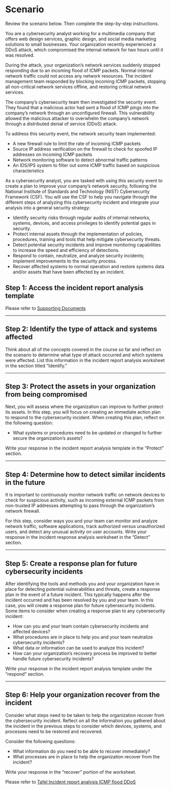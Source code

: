 # Scenario

Review the scenario below. Then complete the step-by-step instructions.

You are a cybersecurity analyst working for a multimedia company that offers web design services, graphic design, and social media marketing solutions to small businesses. Your organization recently experienced a DDoS attack, which compromised the internal network for two hours until it was resolved.

During the attack, your organization’s network services suddenly stopped responding due to an incoming flood of ICMP packets. Normal internal network traffic could not access any network resources. The incident management team responded by blocking incoming ICMP packets, stopping all non-critical network services offline, and restoring critical network services. 

The company’s cybersecurity team then investigated the security event. They found that a malicious actor had sent a flood of ICMP pings into the company’s network through an unconfigured firewall. This vulnerability allowed the malicious attacker to overwhelm the company’s network through a distributed denial of service (DDoS) attack. 

To address this security event, the network security team implemented: 

- A new firewall rule to limit the rate of incoming ICMP packets
- Source IP address verification on the firewall to check for spoofed IP addresses on incoming ICMP packets
- Network monitoring software to detect abnormal traffic patterns
- An IDS/IPS system to filter out some ICMP traffic based on suspicious characteristics

As a cybersecurity analyst, you are tasked with using this security event to create a plan to improve your company’s network security, following the National Institute of Standards and Technology (NIST) Cybersecurity Framework (CSF). You will use the CSF to help you navigate through the different steps of analyzing this cybersecurity incident and integrate your analysis into a general security strategy:

- Identify security risks through regular audits of internal networks, systems, devices, and access privileges to identify potential gaps in security. 
- Protect internal assets through the implementation of policies, procedures, training and tools that help mitigate cybersecurity threats. 
- Detect potential security incidents and improve monitoring capabilities to increase the speed and efficiency of detections. 
- Respond to contain, neutralize, and analyze security incidents; implement improvements to the security process. 
- Recover affected systems to normal operation and restore systems data and/or assets that have been affected by an incident.

## Step 1: Access the incident report analysis template

Please refer to [Supporting Documents](https://github.com/ericktafel1/Cybersecurity_Portfolio/tree/main/Security_Incident_NIST_CSF/Supporting_Documents)

--------------------------------------------------------------------------------------------------------------------------------

## Step 2: Identify the type of attack and systems affected 

Think about all of the concepts covered in the course so far and reflect on the scenario to determine what type of attack occurred and which systems were affected. List this information in the incident report analysis worksheet in the section titled “Identify.”

--------------------------------------------------------------------------------------------------------------------------------

## Step 3: Protect the assets in your organization from being compromised

Next, you will assess where the organization can improve to further protect its assets. In this step, you will focus on creating an immediate action plan to respond to the cybersecurity incident. When creating this plan, reflect on the following question:

- What systems or procedures need to be updated or changed to further secure the organization’s assets?

Write your response in the incident report analysis template in the “Protect” section. 

--------------------------------------------------------------------------------------------------------------------------------

## Step 4: Determine how to detect similar incidents in the future

It is important to continuously monitor network traffic on network devices to check for suspicious activity, such as incoming external ICMP packets from non-trusted IP addresses attempting to pass through the organization’s network firewall. 

For this step, consider ways you and your team can monitor and analyze network traffic, software applications, track authorized versus unauthorized users, and detect any unusual activity on user accounts. Write your response in the incident response analysis worksheet in the “Detect” section.

--------------------------------------------------------------------------------------------------------------------------------

## Step 5: Create a response plan for future cybersecurity incidents

After identifying the tools and methods you and your organization have in place for detecting potential vulnerabilities and threats, create a response plan in the event of a future incident. This typically happens after the incident occurred and has been resolved by you and your team. In this case, you will create a response plan for future cybersecurity incidents. Some items to consider when creating a response plan to any cybersecurity incident:

- How can you and your team contain cybersecurity incidents and affected devices?
- What procedures are in place to help you and your team neutralize cybersecurity incidents?
- What data or information can be used to analyze this incident?
- How can your organization’s recovery process be improved to better handle future cybersecurity incidents?

Write your response in the incident report analysis template under the “respond” section. 

--------------------------------------------------------------------------------------------------------------------------------

## Step 6: Help your organization recover from the incident

Consider what steps need to be taken to help the organization recover from the cybersecurity incident. Reflect on all the information you gathered about the incident in the previous steps to consider which devices, systems, and processes need to be restored and recovered. 

Consider the following questions: 

- What information do you need to be able to recover immediately? 
- What processes are in place to help the organization recover from the incident? 

Write your response in the “recover” portion of the worksheet.

Please refer to [Tafel Incident report analysis ICMP flood DDoS](https://github.com/ericktafel1/Cybersecurity_Portfolio/blob/main/Security_Incident_NIST_CSF/Tafel_Incident_report_analysis%20_ICMP_flood_DDoS.pdf)
